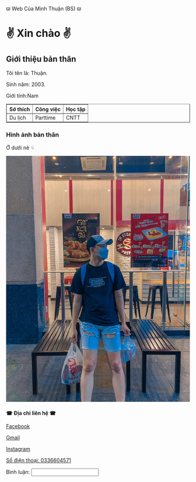 
<html>
<head>
&piv;	 Web Của Minh Thuận (BS) &piv;	
</head>
<body>

<h1> &#9996;	 Xin chào &#9996;	 </h1>
  <h2>Giới thiệu bản thân</h2>  
<p>Tôi tên là: Thuận.</p>
  <p>Sinh năm: 2003.</p> 
  <p>Giới tính:Nam
     <table border="1">
   <tr>
      <th>Sở thích</th>
     <th>Công việc </th>
      <th> Học tập</th>
   </tr>
   <tr>
     <td> Du lịch </td>
      <td> Parttime  </td>
     <td> CNTT </td>
   </tr>
</table>
  
<body>
  <h3>Hình ảnh bản thân</h3>
  <p> Ở dưới nè &#9759;	</p>
<img src="bsne.jpg" >
  <h4> &#9742;	 Địa chỉ liên hệ &#9742;	 </h4>
   <p> <a href=https://www.facebook.com/m.thuan.13 /> Facebook </a> 
  <p> <a href=buiminhthuan09@gmail.com > Gmail </a> 
  <p> <a href=https://www.instagram.com/minthuanne/> Instagram </a>
  <p> <a href>Số điện thoại: 0336604571 </a>
 <body>
       <form>
    <label for="username">Bình luận:
    <input type="text" name="username" id="username">
</form>
</body>
     
